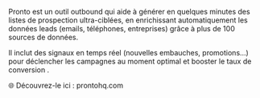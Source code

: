 Pronto est un outil outbound qui aide à générer en quelques minutes des listes de prospection ultra-ciblées, en enrichissant automatiquement les données leads (emails, téléphones, entreprises) grâce à plus de 100 sources de données.

Il inclut des signaux en temps réel (nouvelles embauches, promotions…) pour déclencher les campagnes au moment optimal et booster le taux de conversion .


🌐 Découvrez-le ici : prontohq.com
